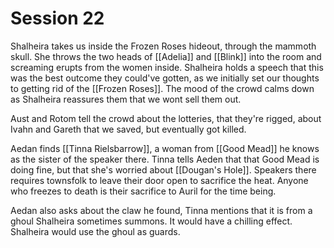 # Session 22

Shalheira takes us inside the Frozen Roses hideout, through the mammoth skull. She throws the two heads of [[Adelia]] and [[Blink]] into the room and screaming erupts from the women inside. Shalheira holds a speech that this was the best outcome they could've gotten, as we initially set our thoughts to getting rid of the [[Frozen Roses]]. The mood of the crowd calms down as Shalheira reassures them that we wont sell them out.

Aust and Rotom tell the crowd about the lotteries, that they're rigged, about Ivahn and Gareth that we saved, but eventually got killed.

Aedan finds [[Tinna Rielsbarrow]], a woman from [[Good Mead]] he knows as the sister of the speaker there. Tinna tells Aeden that that Good Mead is doing fine, but that she's worried about [[Dougan's Hole]]. Speakers there requires townsfolk to leave their door open to sacrifice the heat. Anyone who freezes to death is their sacrifice to Auril for the time being.

Aedan also asks about the claw he found, Tinna mentions that it is from a ghoul Shalheira sometimes summons. It would have a chilling effect. Shalheira would use the ghoul as guards.



